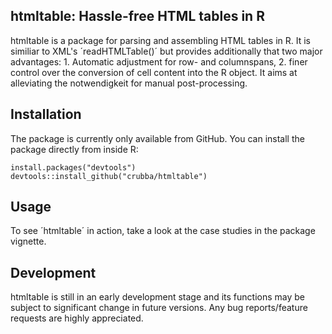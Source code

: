 ## htmltable: Hassle-free HTML tables in R
htmltable is a package for parsing and assembling HTML tables in R. It is similiar to XML's ´readHTMLTable()´ but provides additionally that two major advantages: 1. Automatic adjustment for row- and columnspans, 2. finer control over the conversion of cell content into the R object. It aims at alleviating the notwendigkeit for manual post-processing.  

## Installation 
The package is currently only available from GitHub. You can install the package directly from inside R:

```
install.packages("devtools")
devtools::install_github("crubba/htmltable")
```

## Usage
To see ´htmltable´ in action, take a look at the case studies in the package vignette.

## Development
htmltable is still in an early development stage and its functions may be subject to significant change in future versions. Any bug reports/feature requests are highly appreciated.
